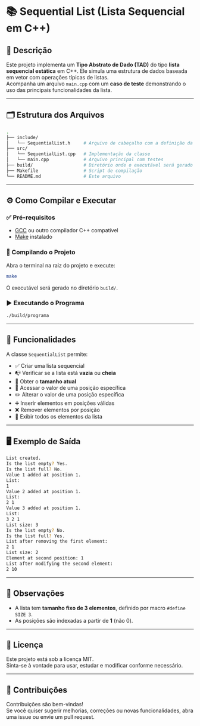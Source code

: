 # 📚 Sequential List (Lista Sequencial em C++)

## 📄 Descrição

Este projeto implementa um **Tipo Abstrato de Dado (TAD)** do tipo **lista sequencial estática** em C++. Ele simula uma estrutura de dados baseada em vetor com operações típicas de listas.  
Acompanha um arquivo `main.cpp` com um **caso de teste** demonstrando o uso das principais funcionalidades da lista.

---

## 🗂️ Estrutura dos Arquivos

```bash
.
├── include/
│   └── SequentialList.h     # Arquivo de cabeçalho com a definição da classe
├── src/
│   └── SequentialList.cpp   # Implementação da classe
│   └── main.cpp             # Arquivo principal com testes
├── build/                   # Diretório onde o executável será gerado
├── Makefile                 # Script de compilação
└── README.md                # Este arquivo
```

---

## ⚙️ Como Compilar e Executar

### ✅ Pré-requisitos

- [GCC](https://gcc.gnu.org/) ou outro compilador C++ compatível
- [Make](https://www.gnu.org/software/make/) instalado

### 🔨 Compilando o Projeto

Abra o terminal na raiz do projeto e execute:

```bash
make
```

O executável será gerado no diretório `build/`.

### ▶️ Executando o Programa

```bash
./build/programa
```

---

## 🔧 Funcionalidades

A classe `SequentialList` permite:

- ✅ Criar uma lista sequencial
- 📭 Verificar se a lista está **vazia** ou **cheia**
- 📐 Obter o **tamanho atual**
- 🔎 Acessar o valor de uma posição específica
- ✏️ Alterar o valor de uma posição específica
- ➕ Inserir elementos em posições válidas
- ❌ Remover elementos por posição
- 👀 Exibir todos os elementos da lista

---

## 🖥️ Exemplo de Saída

```bash
List created.
Is the list empty? Yes.
Is the list full? No.
Value 1 added at position 1.
List:
1
Value 2 added at position 1.
List:
2 1
Value 3 added at position 1.
List:
3 2 1
List size: 3
Is the list empty? No.
Is the list full? Yes.
List after removing the first element:
2 1
List size: 2
Element at second position: 1
List after modifying the second element:
2 10
```

---

## 📌 Observações

- A lista tem **tamanho fixo de 3 elementos**, definido por macro `#define SIZE 3`.
- As posições são indexadas a partir de **1** (não 0).

---

## 📝 Licença

Este projeto está sob a licença MIT.  
Sinta-se à vontade para usar, estudar e modificar conforme necessário.

---

## 🤝 Contribuições

Contribuições são bem-vindas!  
Se você quiser sugerir melhorias, correções ou novas funcionalidades, abra uma issue ou envie um pull request.

